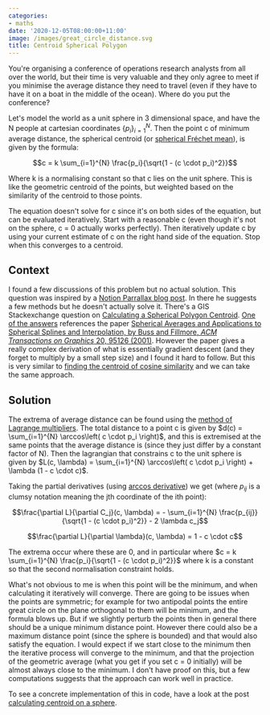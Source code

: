 ```yaml
---
categories:
- maths
date: '2020-12-05T08:00:00+11:00'
image: /images/great_circle_distance.svg
title: Centroid Spherical Polygon
---
```


You're organising a conference of operations research analysts from all over the world, but their time is very valuable and they only agree to meet if you minimise the average distance they need to travel (even if they have to have it on a boat in the middle of the ocean).
Where do you put the conference?

Let's model the world as a unit sphere in 3 dimensional space, and have the N people at cartesian coordinates $\{ p_i\}_{i=1}^{N}$.
Then the point c of minimum average distance, the spherical centroid (or [spherical Fréchet mean](https://en.wikipedia.org/wiki/Fr%C3%A9chet_mean)), is given by the formula:

$$c = k \sum_{i=1}^{N} \frac{p_i}{\sqrt{1 - (c \cdot p_i)^2}}$$

Where k is a normalising constant so that c lies on the unit sphere.
This is like the geometric centroid of the points, but weighted based on the similarity of the centroid to those points.

The equation doesn't solve for c since it's on both sides of the equation, but can be evaluated iteratively.
Start with a reasonable c (even though it's not on the sphere, c = 0 actually works perfectly).
Then iteratively update c by using your current estimate of c on the right hand side of the equation.
Stop when this converges to a centroid.

## Context

I found a few discussions of this problem but no actual solution.
This question was inspired by a [Notion Parrallax blog post](https://notionparallax.co.uk/2009/centroid-of-points-on-the-surface-of-a-sphere).
In there he suggests a few methods but he doesn't actually solve it.
There's a GIS Stackexchange question on [Calculating a Spherical Polygon Centroid](https://gis.stackexchange.com/questions/43505/calculating-a-spherical-polygon-centroid).
[One of the answers](https://gis.stackexchange.com/a/44767) references the paper [Spherical Averages and Applications to Spherical Splines and Interpolation, by Buss and Fillmore, *ACM Transactions on Graphics* 20, 95126 (2001)](http://math.ucsd.edu/~sbuss/ResearchWeb/spheremean/).
However the paper gives a really complex derivation of what is essentially gradient descent (and they forget to multiply by a small step size) and I found it hard to follow.
But this is very similar to [finding the centroid of cosine similarity](/projective-centroid) and we can take the same approach.

## Solution

The extrema of average distance can be found using the [method of Lagrange multipliers](https://en.wikipedia.org/wiki/Lagrange_multiplier).
The total distance to a point c is given by $d(c) = \sum_{i=1}^{N} \arccos\left( c \cdot p_i \right)$, and this is extremised at the same points that the average distance is (since they just differ by a constant factor of N).
Then the lagrangian that constrains c to the unit sphere is given by $L(c, \lambda) = \sum_{i=1}^{N} \arccos\left( c \cdot p_i \right) + \lambda (1 - c \cdot c)$.

Taking the partial derivatives (using [arccos derivative](https://math.berkeley.edu/~peyam/Math1AFa10/Arccos.pdf)) we get (where $p_{ij}$ is a clumsy notation meaning the jth coordinate of the ith point):

$$\frac{\partial L}{\partial C_j}(c, \lambda) = - \sum_{i=1}^{N} \frac{p_{ij}}{\sqrt{1 - (c \cdot p_i)^2}} - 2 \lambda c_j$$

$$\frac{\partial L}{\partial \lambda}(c, \lambda) = 1 - c \cdot c$$

The extrema occur where these are 0, and in particular where $c = k \sum_{i=1}^{N} \frac{p_i}{\sqrt{1 - (c \cdot p_i)^2}}$ where k is a constant so that the second normalisation constraint holds.

What's not obvious to me is when this point will be the minimum, and when calculating it iteratively will converge.
There are going to be issues when the points are symmetric; for example for two antipodal points the entire great circle on the plane orthogonal to them will be minimum, and the formula blows up.
But if we slightly perturb the points then in general there should be a unique minimum distance point.
However there could also be a maximum distance point (since the sphere is bounded) and that would also satisfy the equation.
I would expect if we start close to the minimum then the iterative process will converge to the minimum, and that the projection of the geometric average (what you get if you set c = 0 initially) will be almost always close to the minimum.
I don't have proof on this, but a few computations suggests that the approach can work well in practice.

To see a concrete implementation of this in code, have a look at the post [calculating centroid on a sphere](/calculate-centroid-on-sphere).